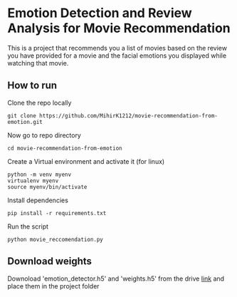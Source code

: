 # Emotion Detection and Review Analysis for Movie Recommendation
This is a project that recommends you a list of movies based on the review you have provided for a movie and the facial emotions you displayed while watching that movie.

## How to run
Clone the repo locally
```
git clone https://github.com/MihirK1212/movie-recommendation-from-emotion.git
```
Now go to repo directory
```
cd movie-recommendation-from-emotion
```
Create a Virtual environment and activate it (for linux)
```
python -m venv myenv 
virtualenv myenv   
source myenv/bin/activate
```
Install dependencies
```
pip install -r requirements.txt
```

Run the script
```
python movie_reccomendation.py
```

## Download weights
Downoload 'emotion_detector.h5' and 'weights.h5' from the drive [link](https://drive.google.com/drive/folders/1dIUeL1p2Izh8kWTUq0YzlAYrx-4gw6P3?usp=sharing) and place them in the project folder

